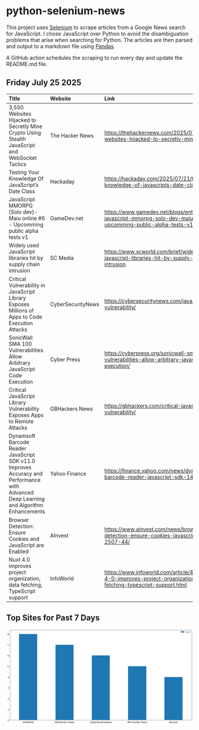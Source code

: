 # python-selenium-news

This project uses [Selenium](https://www.seleniumhq.org/) to scrape articles from a Google News search for JavaScript.
I chose JavaScript over Python to avoid the disambiguation problems that arise when searching for Python.
The articles are then parsed and output to a markdown file using [Pandas](https://pandas.pydata.org/).

A GitHub action schedules the scraping to run every day and update the README.md file.

## Friday July 25 2025


| Title                                                                                                                                  | Website           | Link                                                                                                                   |
|:---------------------------------------------------------------------------------------------------------------------------------------|:------------------|:-----------------------------------------------------------------------------------------------------------------------|
| 3,500 Websites Hijacked to Secretly Mine Crypto Using Stealth JavaScript and WebSocket Tactics                                         | The Hacker News   | https://thehackernews.com/2025/07/3500-websites-hijacked-to-secretly-mine.html                                         |
| Testing Your Knowledge Of JavaScript’s Date Class                                                                                      | Hackaday          | https://hackaday.com/2025/07/21/testing-your-knowledge-of-javascripts-date-class/                                      |
| JavaScript MMORPG [Solo dev]- Maiu online #6 - Upcomming public alpha tests v1                                                         | GameDev.net       | https://www.gamedev.net/blogs/entry/2296011-javascript-mmorpg-solo-dev-maiu-online-6-upcomming-public-alpha-tests-v1/  |
| Widely used JavaScript libraries hit by supply chain intrusion                                                                         | SC Media          | https://www.scworld.com/brief/widely-used-javascript-libraries-hit-by-supply-chain-intrusion                           |
| Critical Vulnerability in JavaScript Library Exposes Millions of Apps to Code Execution Attacks                                        | CyberSecurityNews | https://cybersecuritynews.com/javascript-library-vulnerability/                                                        |
| SonicWall SMA 100 Vulnerabilities Allow Arbitrary JavaScript Code Execution                                                            | Cyber Press       | https://cyberpress.org/sonicwall-sma-100-vulnerabilities-allow-arbitrary-javascript-code-execution/                    |
| Critical JavaScript Library Vulnerability Exposes Apps to Remote Attacks                                                               | GBHackers News    | https://gbhackers.com/critical-javascript-library-vulnerability/                                                       |
| Dynamsoft Barcode Reader JavaScript SDK v11.0 Improves Accuracy and Performance with Advanced Deep Learning and Algorithm Enhancements | Yahoo Finance     | https://finance.yahoo.com/news/dynamsoft-barcode-reader-javascript-sdk-140000664.html                                  |
| Browser Detection: Ensure Cookies and JavaScript are Enabled                                                                           | AInvest           | https://www.ainvest.com/news/browser-detection-ensure-cookies-javascript-enabled-2507-44/                              |
| Nuxt 4.0 improves project organization, data fetching, TypeScript support                                                              | InfoWorld         | https://www.infoworld.com/article/4025936/nuxt-4-0-improves-project-organization-data-fetching-typescript-support.html |
## Top Sites for Past 7 Days

![Graph of Top Sites](https://raw.githubusercontent.com/dan-mba/python-selenium-news/main/last-week.png)
